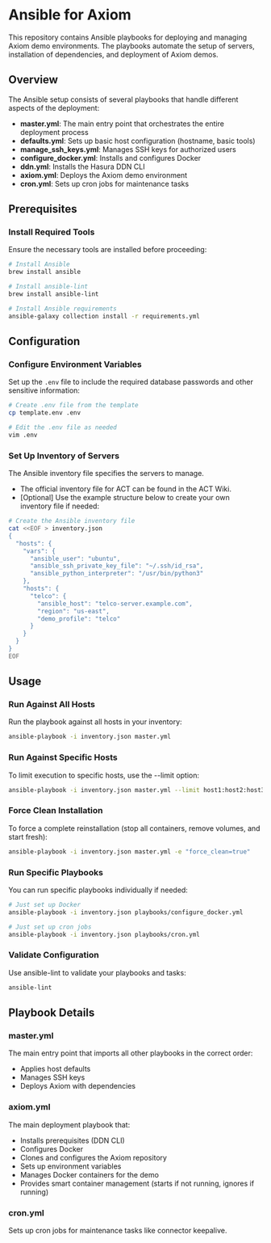 # Ansible for Axiom

This repository contains Ansible playbooks for deploying and managing Axiom demo environments. The playbooks automate the setup of servers, installation of dependencies, and deployment of Axiom demos.

## Overview

The Ansible setup consists of several playbooks that handle different aspects of the deployment:

- **master.yml**: The main entry point that orchestrates the entire deployment process
- **defaults.yml**: Sets up basic host configuration (hostname, basic tools)
- **manage_ssh_keys.yml**: Manages SSH keys for authorized users
- **configure_docker.yml**: Installs and configures Docker
- **ddn.yml**: Installs the Hasura DDN CLI
- **axiom.yml**: Deploys the Axiom demo environment
- **cron.yml**: Sets up cron jobs for maintenance tasks

## Prerequisites

### Install Required Tools
Ensure the necessary tools are installed before proceeding:

```bash
# Install Ansible
brew install ansible

# Install ansible-lint
brew install ansible-lint

# Install Ansible requirements
ansible-galaxy collection install -r requirements.yml
```

## Configuration

### Configure Environment Variables
Set up the `.env` file to include the required database passwords and other sensitive information:

```bash
# Create .env file from the template
cp template.env .env

# Edit the .env file as needed
vim .env
```

### Set Up Inventory of Servers
The Ansible inventory file specifies the servers to manage.

* The official inventory file for ACT can be found in the ACT Wiki.
* [Optional] Use the example structure below to create your own inventory file if needed:

```bash
# Create the Ansible inventory file
cat <<EOF > inventory.json
{
  "hosts": {
    "vars": {
      "ansible_user": "ubuntu",
      "ansible_ssh_private_key_file": "~/.ssh/id_rsa",
      "ansible_python_interpreter": "/usr/bin/python3"
    },
    "hosts": {
      "telco": {
        "ansible_host": "telco-server.example.com",
        "region": "us-east",
        "demo_profile": "telco"
      }
    }
  }
}
EOF
```

## Usage

### Run Against All Hosts
Run the playbook against all hosts in your inventory:

```bash
ansible-playbook -i inventory.json master.yml
```

### Run Against Specific Hosts
To limit execution to specific hosts, use the --limit option:

```bash
ansible-playbook -i inventory.json master.yml --limit host1:host2:host3
```

### Force Clean Installation
To force a complete reinstallation (stop all containers, remove volumes, and start fresh):

```bash
ansible-playbook -i inventory.json master.yml -e "force_clean=true"
```

### Run Specific Playbooks
You can run specific playbooks individually if needed:

```bash
# Just set up Docker
ansible-playbook -i inventory.json playbooks/configure_docker.yml

# Just set up cron jobs
ansible-playbook -i inventory.json playbooks/cron.yml
```

### Validate Configuration
Use ansible-lint to validate your playbooks and tasks:

```bash
ansible-lint
```

## Playbook Details

### master.yml
The main entry point that imports all other playbooks in the correct order:
- Applies host defaults
- Manages SSH keys
- Deploys Axiom with dependencies

### axiom.yml
The main deployment playbook that:
- Installs prerequisites (DDN CLI)
- Configures Docker
- Clones and configures the Axiom repository
- Sets up environment variables
- Manages Docker containers for the demo
- Provides smart container management (starts if not running, ignores if running)

### cron.yml
Sets up cron jobs for maintenance tasks like connector keepalive.
